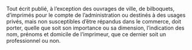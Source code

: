 Tout écrit publié, à l’exception des ouvrages de ville, de bilboquets, d’imprimés pour le compte de l’administration ou destinés à des usages privés, mais non susceptibles d’être répandus dans le commerce, doit porter, quelle que soit son importance ou sa dimension, l’indication des nom, prénoms et domicile de l’imprimeur, que ce dernier soit un professionnel ou non.